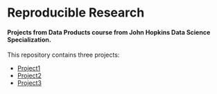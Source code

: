 # Reproducible Research

#### Projects from Data Products course from John Hopkins Data Science Specialization.

This repository contains three projects:
- [Project1](https://github.com/ZippySphinx/Data_Science_Specialization/blob/master/Data%20Products/Project1.md)
- [Project2](https://github.com/ZippySphinx/Data_Science_Specialization/blob/master/Data%20Products/Project2.html)
- [Project3](https://github.com/ZippySphinx/Data_Science_Specialization/blob/master/Data%20Products/Project%203.md)
